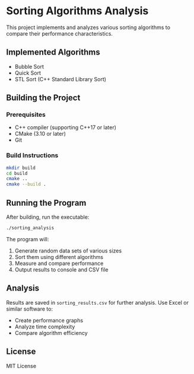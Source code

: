 # Sorting Algorithms Analysis

This project implements and analyzes various sorting algorithms to compare their performance characteristics.

## Implemented Algorithms
- Bubble Sort
- Quick Sort
- STL Sort (C++ Standard Library Sort)

## Building the Project

### Prerequisites
- C++ compiler (supporting C++17 or later)
- CMake (3.10 or later)
- Git

### Build Instructions
```bash
mkdir build
cd build
cmake ..
cmake --build .
```

## Running the Program
After building, run the executable:
```bash
./sorting_analysis
```

The program will:
1. Generate random data sets of various sizes
2. Sort them using different algorithms
3. Measure and compare performance
4. Output results to console and CSV file

## Analysis
Results are saved in `sorting_results.csv` for further analysis. Use Excel or similar software to:
- Create performance graphs
- Analyze time complexity
- Compare algorithm efficiency

## License
MIT License